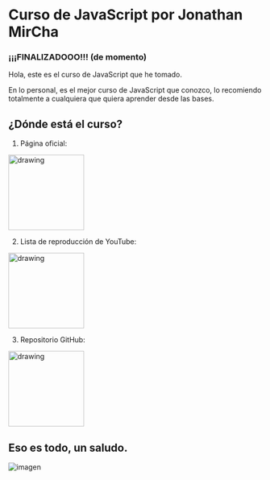 # Curso de JavaScript por Jonathan MirCha

### ¡¡¡FINALIZADOOO!!! (de momento)

Hola, este es el curso de JavaScript que he tomado.

En lo personal, es el mejor curso de JavaScript que conozco, lo recomiendo totalmente a cualquiera que quiera aprender desde las bases.

## ¿Dónde está el curso?

1. Página oficial:

[<img src="https://aprendejavascript.org/assets/logo-js-heart.svg" alt="drawing" width="150"/>](https://aprendejavascript.org/)

2. Lista de reproducción de YouTube:

[<img src="https://upload.wikimedia.org/wikipedia/commons/thumb/0/09/YouTube_full-color_icon_%282017%29.svg/800px-YouTube_full-color_icon_%282017%29.svg.png" alt="drawing" width="150"/>](https://www.youtube.com/playlist?list=PLvq-jIkSeTUZ6QgYYO3MwG9EMqC-KoLXA)

3. Repositorio GitHub:

[<img src="https://upload.wikimedia.org/wikipedia/commons/a/ae/Github-desktop-logo-symbol.svg" alt="drawing" width="150"/>](https://github.com/jonmircha/youtube-js)

## Eso es todo, un saludo.

![imagen](https://i.ibb.co/HDy2qLZ/Lumine-400p.png)
